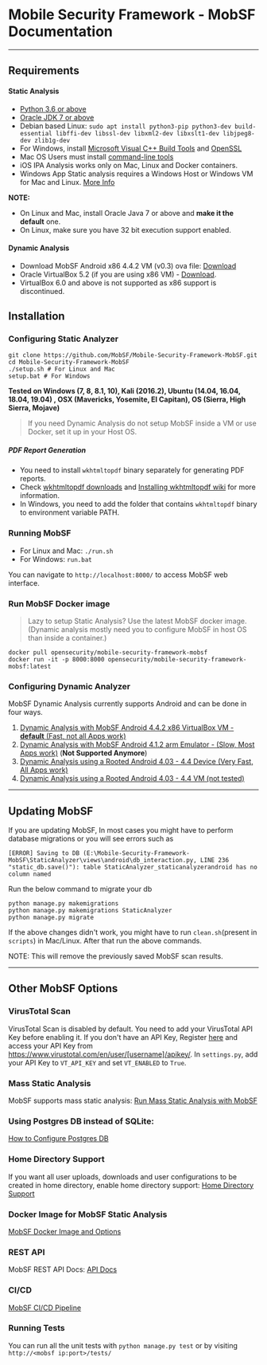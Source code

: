 # Mobile Security Framework - MobSF Documentation

***

## Requirements

#### Static Analysis
* [Python 3.6 or above](https://www.python.org/downloads/)
* [Oracle JDK 7 or above](https://www.oracle.com/technetwork/java/javase/downloads/jdk12-downloads-5295953.html)
* Debian based Linux:
 `sudo apt install python3-pip python3-dev build-essential libffi-dev libssl-dev libxml2-dev libxslt1-dev libjpeg8-dev zlib1g-dev`
* For Windows, install [Microsoft Visual C++ Build Tools](https://visualstudio.microsoft.com/thank-you-downloading-visual-studio/?sku=BuildTools&rel=16) and [OpenSSL](https://slproweb.com/download/Win64OpenSSL-1_1_1b.exe)
* Mac OS Users must install [command-line tools](http://osxdaily.com/2014/02/12/install-command-line-tools-mac-os-x/)
* iOS IPA Analysis works only on Mac, Linux and Docker containers.
* Windows App Static analysis requires a Windows Host or Windows VM for Mac and Linux. [More Info](https://github.com/MobSF/Mobile-Security-Framework-MobSF/blob/master/install/windows/readme.md)
 
**NOTE:**
* On Linux and Mac, install Oracle Java 7 or above and **make it the default** one.
* On Linux, make sure you have 32 bit execution support enabled.

#### Dynamic Analysis
* Download MobSF Android x86 4.4.2 VM (v0.3) ova file: [Download](https://goo.gl/QxgHZa)
* Oracle VirtualBox 5.2 (if you are using x86 VM) - [Download](https://www.virtualbox.org/wiki/Downloads).
* VirtualBox 6.0 and above is not supported as x86 support is discontinued.


## Installation

### Configuring Static Analyzer

```
git clone https://github.com/MobSF/Mobile-Security-Framework-MobSF.git
cd Mobile-Security-Framework-MobSF
./setup.sh # For Linux and Mac
setup.bat # For Windows
```

**Tested on Windows (7, 8, 8.1, 10), Kali (2016.2), Ubuntu (14.04, 16.04, 18.04, 19.04) , OSX (Mavericks, Yosemite, El Capitan), OS (Sierra, High Sierra, Mojave)**

> If you need Dynamic Analysis do not setup MobSF inside a VM or use Docker, set it up in your Host OS.

##### PDF Report Generation

* You need to install `wkhtmltopdf` binary separately for generating PDF reports.
* Check [wkhtmltopdf downloads](http://wkhtmltopdf.org/downloads.html) and 
[Installing wkhtmltopdf wiki](https://github.com/JazzCore/python-pdfkit/wiki/Installing-wkhtmltopdf) for more information.
* In Windows, you need to add the folder that contains `wkhtmltopdf` binary to environment variable PATH.

### Running MobSF

* For Linux and Mac: `./run.sh` 
* For Windows: `run.bat` 

You can navigate to `http://localhost:8000/` to access MobSF web interface.

### Run MobSF Docker image

> Lazy to setup Static Analysis?
Use the latest MobSF docker image. (Dynamic analysis mostly need you to configure MobSF in host OS than inside a container.) 

```
docker pull opensecurity/mobile-security-framework-mobsf
docker run -it -p 8000:8000 opensecurity/mobile-security-framework-mobsf:latest
```

### Configuring Dynamic Analyzer

MobSF Dynamic Analysis currently supports Android and can be done in four ways.

1. [Dynamic Analysis with MobSF Android 4.4.2 x86 VirtualBox VM - **default** (Fast, not all Apps work)](https://github.com/MobSF/Mobile-Security-Framework-MobSF/wiki/11.-Configuring-Dynamic-Analyzer-with-MobSF-Android-4.4.2-x86-VirtualBox-VM)
2. [Dynamic Analysis with MobSF Android 4.1.2 arm Emulator - (Slow, Most Apps work)](https://github.com/MobSF/Mobile-Security-Framework-MobSF/wiki/12.-Configuring-Dynamic-Analyzer-with-with-MobSF-Android-4.1.2-arm-Emulator) (**Not Supported Anymore**)
3. [Dynamic Analysis using a Rooted Android 4.03 - 4.4 Device (Very Fast, All Apps work)](https://github.com/MobSF/Mobile-Security-Framework-MobSF/wiki/13.-Configuring-Dynamic-Analyzer-with-Rooted-Android-4.03---4.4-Device)
4. [Dynamic Analysis using a Rooted Android 4.03 - 4.4 VM (not tested)](https://github.com/MobSF/Mobile-Security-Framework-MobSF/wiki/14.-Configuring-Dynamic-Analyzer-with-Rooted-Android-4.03---4.4-VM)

***

## Updating MobSF

If you are updating MobSF, In most cases you might have to perform database migrations or you will see errors such as
```
[ERROR] Saving to DB (E:\Mobile-Security-Framework-MobSF\StaticAnalyzer\views\android\db_interaction.py, LINE 236 "static_db.save()"): table StaticAnalyzer_staticanalyzerandroid has no column named 
```

Run the below command to migrate your db
```
python manage.py makemigrations
python manage.py makemigrations StaticAnalyzer
python manage.py migrate
```

If the above changes didn't work, you might have to run `clean.sh`(present in `scripts`) in Mac/Linux. After that run the above commands.

NOTE: This will remove the previously saved MobSF scan results.

***

## Other MobSF Options

### VirusTotal Scan

VirusTotal Scan is disabled by default. You need to add your VirusTotal API Key before enabling it. If you don't have an API Key, Register [here](https://www.virustotal.com/#/join-us) and access your API Key from https://www.virustotal.com/en/user/[username]/apikey/.
In `settings.py`, add your API Key to `VT_API_KEY` and set `VT_ENABLED` to `True`.

### Mass Static Analysis

MobSF supports mass static analysis: 
[Run Mass Static Analysis with MobSF](https://github.com/MobSF/Mobile-Security-Framework-MobSF/wiki/4.-Mass-Static-Analysis)

### Using Postgres DB instead of SQLite:

[How to Configure Postgres DB](https://github.com/MobSF/Mobile-Security-Framework-MobSF/wiki/8.-Use-Postgres-Database-Instead-of-Sqlite3)

### Home Directory Support

If you want all user uploads, downloads and user configurations to be created in home directory, enable home directory support: [Home Directory Support](https://github.com/MobSF/Mobile-Security-Framework-MobSF/wiki/5.-Home-Directory-Support)

### Docker Image for MobSF Static Analysis

[MobSF Docker Image and Options](https://github.com/MobSF/Mobile-Security-Framework-MobSF/wiki/7.-Docker-Container-for-MobSF-Static-Analysis)

### REST API

MobSF REST API Docs: [API Docs](https://github.com/MobSF/Mobile-Security-Framework-MobSF/wiki/3.-REST-API-Documentation)

### CI/CD

[MobSF CI/CD Pipeline](https://github.com/MobSF/Mobile-Security-Framework-MobSF/wiki/10.-MobSF-CI-CD)

### Running Tests

You can run all the unit tests with `python manage.py test` or by visiting `http://<mobsf ip:port>/tests/`